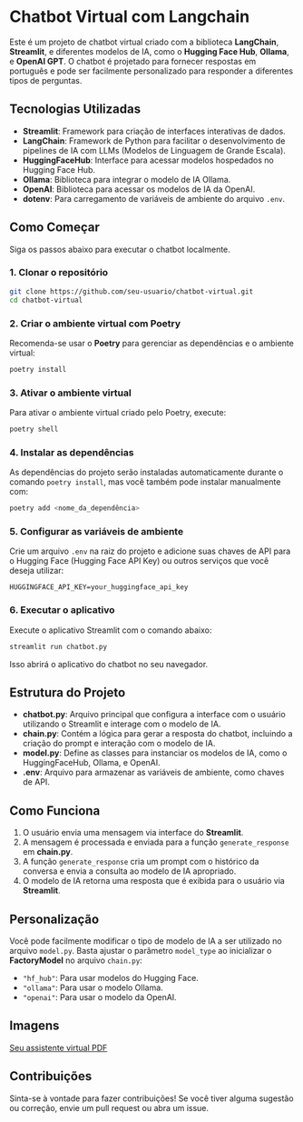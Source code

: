 # Chatbot Virtual com Langchain

Este é um projeto de chatbot virtual criado com a biblioteca **LangChain**, **Streamlit**, e diferentes modelos de IA, como o **Hugging Face Hub**, **Ollama**, e **OpenAI GPT**. O chatbot é projetado para fornecer respostas em português e pode ser facilmente personalizado para responder a diferentes tipos de perguntas.

## Tecnologias Utilizadas

- **Streamlit**: Framework para criação de interfaces interativas de dados.
- **LangChain**: Framework de Python para facilitar o desenvolvimento de pipelines de IA com LLMs (Modelos de Linguagem de Grande Escala).
- **HuggingFaceHub**: Interface para acessar modelos hospedados no Hugging Face Hub.
- **Ollama**: Biblioteca para integrar o modelo de IA Ollama.
- **OpenAI**: Biblioteca para acessar os modelos de IA da OpenAI.
- **dotenv**: Para carregamento de variáveis de ambiente do arquivo `.env`.

## Como Começar

Siga os passos abaixo para executar o chatbot localmente.

### 1. Clonar o repositório

```bash
git clone https://github.com/seu-usuario/chatbot-virtual.git
cd chatbot-virtual
```

### 2. Criar o ambiente virtual com Poetry

Recomenda-se usar o **Poetry** para gerenciar as dependências e o ambiente virtual:

```bash
poetry install
```

### 3. Ativar o ambiente virtual

Para ativar o ambiente virtual criado pelo Poetry, execute:

```bash
poetry shell
```

### 4. Instalar as dependências

As dependências do projeto serão instaladas automaticamente durante o comando `poetry install`, mas você também pode instalar manualmente com:

```bash
poetry add <nome_da_dependência>
```

### 5. Configurar as variáveis de ambiente

Crie um arquivo `.env` na raiz do projeto e adicione suas chaves de API para o Hugging Face (Hugging Face API Key) ou outros serviços que você deseja utilizar:

```env
HUGGINGFACE_API_KEY=your_huggingface_api_key
```

### 6. Executar o aplicativo

Execute o aplicativo Streamlit com o comando abaixo:

```bash
streamlit run chatbot.py
```

Isso abrirá o aplicativo do chatbot no seu navegador.

## Estrutura do Projeto

- **chatbot.py**: Arquivo principal que configura a interface com o usuário utilizando o Streamlit e interage com o modelo de IA.
- **chain.py**: Contém a lógica para gerar a resposta do chatbot, incluindo a criação do prompt e interação com o modelo de IA.
- **model.py**: Define as classes para instanciar os modelos de IA, como o HuggingFaceHub, Ollama, e OpenAI.
- **.env**: Arquivo para armazenar as variáveis de ambiente, como chaves de API.

## Como Funciona

1. O usuário envia uma mensagem via interface do **Streamlit**.
2. A mensagem é processada e enviada para a função `generate_response` em **chain.py**.
3. A função `generate_response` cria um prompt com o histórico da conversa e envia a consulta ao modelo de IA apropriado.
4. O modelo de IA retorna uma resposta que é exibida para o usuário via **Streamlit**.

## Personalização

Você pode facilmente modificar o tipo de modelo de IA a ser utilizado no arquivo `model.py`. Basta ajustar o parâmetro `model_type` ao inicializar o **FactoryModel** no arquivo `chain.py`:

- `"hf_hub"`: Para usar modelos do Hugging Face.
- `"ollama"`: Para usar o modelo Ollama.
- `"openai"`: Para usar o modelo da OpenAI.

## Imagens
[Seu assistente virtual PDF](https://github.com/PegouOcodigoDev/Chatbot-com-memoria/blob/main/Seu%20assistente%20virtual.pdf)

## Contribuições

Sinta-se à vontade para fazer contribuições! Se você tiver alguma sugestão ou correção, envie um pull request ou abra um issue.
